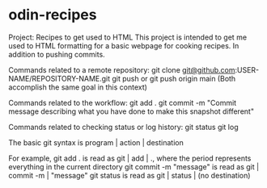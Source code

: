 # odin-recipes
Project: Recipes to get used to HTML
This project is intended to get me used to HTML formatting for a basic
webpage for cooking recipes. In addition to pushing commits.


Commands related to a remote repository:
    git clone git@github.com:USER-NAME/REPOSITORY-NAME.git
    git push or git push origin main (Both accomplish the same goal in this context)

Commands related to the workflow:
    git add .
    git commit -m "Commit message describing what you have done to make this snapshot different"

Commands related to checking status or log history:
    git status
    git log

The basic git syntax is program | action | destination

For example,
    git add . is read as git | add | ., where the period represents everything in the current directory
    git commit -m "message" is read as git | commit -m | "message"
    git status is read as git | status | (no destination)